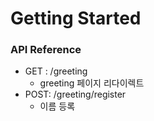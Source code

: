 # Getting Started

### API Reference

- GET : /greeting
  - greeting 페이지 리다이렉트
- POST: /greeting/register
  - 이름 등록

